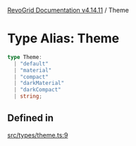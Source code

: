 [RevoGrid Documentation v4.14.11](README.md) / Theme

# Type Alias: Theme

```ts
type Theme: 
  | "default"
  | "material"
  | "compact"
  | "darkMaterial"
  | "darkCompact"
  | string;
```

## Defined in

[src/types/theme.ts:9](https://github.com/revolist/revogrid/blob/8390153a63782c6f2a806fb42e5983525eb9dc87/src/types/theme.ts#L9)
